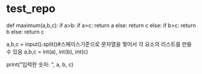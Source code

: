 # test_repo

def maximum(a,b,c):
	if a>b:
		if a>c:
			return a
		else:
			return c
	else:
		if b>c:
			return b
		else:
			return c

	
a,b,c = input().split()#스페이스기준으로 문자열을 찢어서 각 요소의 리스트를 만들 수 있음
a,b,c = int(a), int(b), int(c)

print("입력한 숫자: ", a, b, c)

